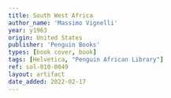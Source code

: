 ```yaml
---
title: South West Africa
author_name: 'Massimo Vignelli'
year: y1963
origin: United States
publisher: 'Penguin Books'
types: [book cover, book]
tags: [Helvetica, "Penguin African Library"]
ref: sol-010-0049
layout: artifact
date_added: 2022-02-17
---
```

